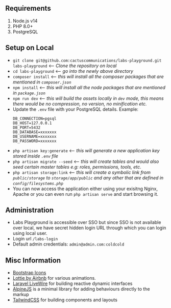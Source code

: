 ## Requirements

1. Node.js v14
2. PHP 8.0+
3. PostgreSQL


## Setup on Local

- `git clone git@github.com:cactuscommunications/labs-playground.git labs-playground` <-- *Clone the repository on local*
- `cd labs-playground` <-- *go into the newly above directory*
- `composer install` <-- *this will install all the composer packages that are mentioned in `composer.json`*
- `npm install`  <-- *this will install all the node packages that are mentioned in `package.json`*
- `npm run dev` <-- *this will build the assets locally in `dev` mode, this means there would be no compression, no version, no minification etc.*
-  Update the `.env` file with your PostgreSQL details. Example:
    ```
    DB_CONNECTION=pgsql
    DB_HOST=127.0.0.1
    DB_PORT=5432
    DB_DATABASE=xxxxxxx
    DB_USERNAME=xxxxxxx
    DB_PASSWORD=xxxxxxx
    ```
- `php artisan key:generate` <-- *this will generate a new application key stored inside `.env` file*
- `php artisan migrate --seed` <-- *this will create tables and would also seed certain master tables e.g: roles, permissions, tools, etc.*
- `php artisan storage:link` <-- *this will create a symbolic link from `public/storage` to `storage/app/public` and any other that are defined in `config/filesystems.php`*
- You can now access the application either using your exisitng Nginx, Apache or you can even run `php artisan serve` and start browsing it.


## Administration
- Labs Playground is accessible over SSO but since SSO is not available over local, we have secret hidden login URL through which you can login using local user.
- Login url `/labs-login`
- Default admin credentials: `admin@admin.com:coldcold`

## Misc Information
- [Bootstrap Icons](https://icons.getbootstrap.com/)
- [Lottie by Airbnb](https://airbnb.design/lottie/) for various animations.
- [Laravel LiveWire](https://laravel-livewire.com/) for building reactive dynamic interfaces
- [AlpineJS](https://alpinejs.dev/) is a minimal library for adding behaviours directly to the markup
- [TailwindCSS](https://tailwindcss.com/) for building components and layouts

















